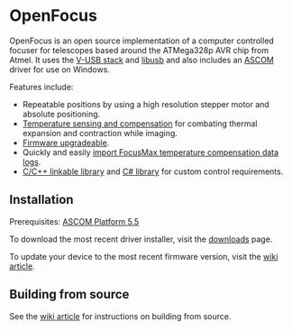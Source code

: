 OpenFocus
=========
OpenFocus is an open source implementation of a computer controlled focuser for
telescopes based around the ATMega328p AVR chip from Atmel. It uses
the [V-USB stack][vusb] and [libusb][libusb] and also includes an
[ASCOM][ascom] driver for use on Windows.

Features include:

* Repeatable positions by using a high resolution stepper motor and absolute positioning.
* [Temperature sensing and compensation][wiki:tempcomp] for combating thermal expansion and contraction while imaging.
* [Firmware upgradeable][wiki:updatefirmware].
* Quickly and easily [import FocusMax temperature compensation data logs][wiki:tempcomp].
* [C/C++ linkable library][libopenfocus] and [C# library][c#lib] for custom control requirements.

Installation
------------

Prerequisites: [ASCOM Platform 5.5][ascom]

To download the most recent driver installer, visit the [downloads][downloads] page.

To update your device to the most recent firmware version, visit the [wiki article][wiki:updatefirmware].


Building from source
-------------------
See the [wiki article][wiki:build] for instructions on building from source.

[vusb]:http://www.obdev.at/products/vusb/index.html
[libusb]:http://www.libusb.org/
[winavr]:http://winavr.sourceforge.net/
[crosspack]:http://www.obdev.at/products/crosspack/index.html
[msys]:http://www.mingw.org/wiki/MSYS
[ascom]:http://ascom-standards.org/
[c#]:http://www.microsoft.com/express/Downloads/#2008-Visual-CS
[downloads]:https://github.com/CortexAstronomy/OpenFocus/downloads
[libopenfocus]:https://github.com/CortexAstronomy/LibOpenFocus
[c#lib]:https://github.com/CortexAstronomy/OpenFocus/tree/master/windows/lib
[wiki:build]:https://github.com/CortexAstronomy/OpenFocus/wiki/Building
[wiki:updatefirmware]:https://github.com/CortexAstronomy/OpenFocus/wiki/HowTo%3A-Update-Firmware
[wiki:tempcomp]:https://github.com/CortexAstronomy/OpenFocus/wiki/HowTo%3A-Temperature-Compensation